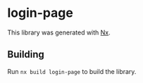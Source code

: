 # login-page

This library was generated with [Nx](https://nx.dev).

## Building

Run `nx build login-page` to build the library.
